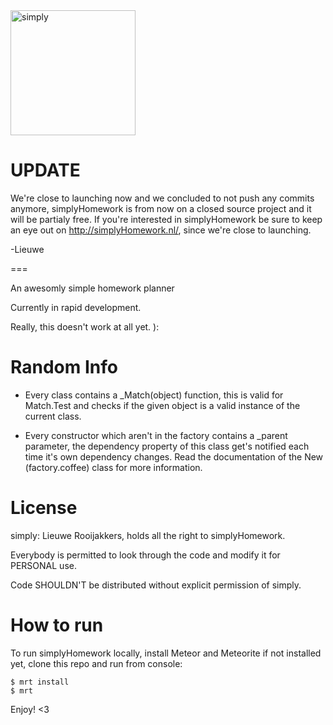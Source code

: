 <img src="http://i.imgur.com/1ux54bc.png" alt="simply" align="middle" width="200"/>

UPDATE
=
We're close to launching now and we concluded to not push any commits anymore, simplyHomework is from now on a closed source project and it will be partialy free. If you're interested in simplyHomework be sure to keep an eye out on http://simplyHomework.nl/, since we're close to launching.

-Lieuwe

===

An awesomly simple homework planner

Currently in rapid development.

Really, this doesn't work at all yet. ):

Random Info
===
 * Every class contains a _Match(object) function, this is valid for Match.Test and checks if the given object is a valid instance of the current class.

 * Every constructor which aren't in the factory contains a _parent parameter, the dependency property of this class get's notified each time it's own dependency changes. Read the documentation of the New (factory.coffee) class for more information.

License
===
simply: Lieuwe Rooijakkers, holds all the right to simplyHomework.

Everybody is permitted to look through the code and modify it for PERSONAL use.

Code SHOULDN'T be distributed without explicit permission of simply.

How to run
===
To run simplyHomework locally, install Meteor and Meteorite if not installed yet, clone this repo and run from console:
```
$ mrt install
$ mrt
```

Enjoy! <3
